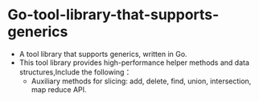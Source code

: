 # Go-tool-library-that-supports-generics
- A tool library that supports generics, written in Go.
- This tool library provides high-performance helper methods and data structures,Include the following：
  - Auxiliary methods for slicing: add, delete, find, union, intersection, map reduce API.
